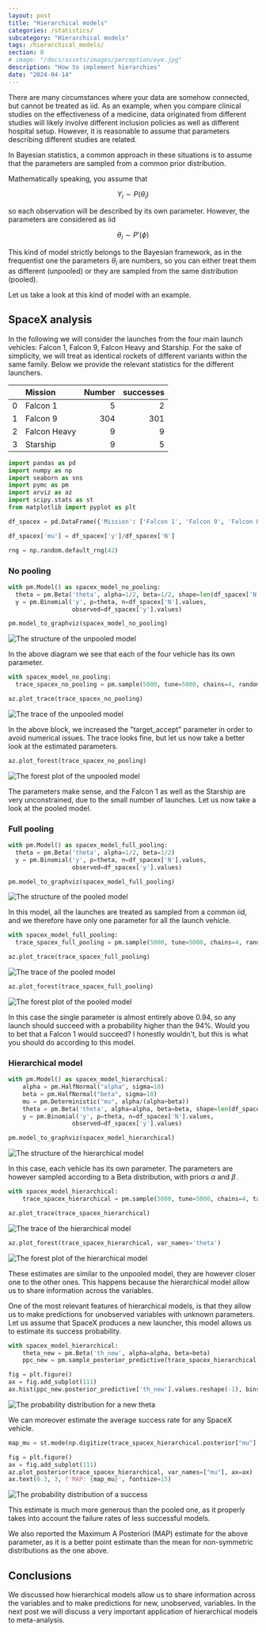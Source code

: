 ```yaml
---
layout: post
title: "Hierarchical models"
categories: /statistics/
subcategory: "Hierarchical models"
tags: /hierarchical_models/
section: 0
# image: "/docs/assets/images/perception/eye.jpg"
description: "How to implement hierarchies"
date: "2024-04-14"
---
```


There are many circumstances where your data are somehow connected,
but cannot be treated as iid.
As an example, when you compare clinical studies on the effectiveness
of a medicine, data originated from
different studies will likely involve different inclusion policies as
well as different hospital setup.
However, it is reasonable to assume that parameters describing
different studies are related. 

<div class='emphbox'>
In Bayesian statistics, a common approach
in these situations is to assume that the parameters are sampled from
a common prior distribution.
</div>

Mathematically speaking, you assume that

$$
Y_i \sim P(\theta_i)
$$

so each observation will be described by its own parameter. However,
the parameters are considered as iid

$$
\theta_i \sim P'(\phi)
$$

This kind of model strictly belongs to the Bayesian framework, as in the frequentist
one the parameters $\theta_i$ are numbers, so you can either treat them
as different (unpooled) or they are sampled from the same distribution (pooled).

Let us take a look at this kind of model with an example.

## SpaceX analysis

In the following we will consider the launches from the four
main launch vehicles: Falcon 1, Falcon 9, Falcon Heavy and Starship.
For the sake of simplicity, we will treat as identical
rockets of different variants within the same family.
Below we provide the relevant statistics for the different launchers.

|    | Mission      |   Number |   successes |
|---:|:-------------|----:|----:|
|  0 | Falcon 1     |   5 |   2 |
|  1 | Falcon 9     | 304 | 301 |
|  2 | Falcon Heavy |   9 |   9 |
|  3 | Starship     |   9 |   5 |

```python
import pandas as pd
import numpy as np
import seaborn as sns
import pymc as pm
import arviz as az
import scipy.stats as st
from matplotlib import pyplot as plt

df_spacex = pd.DataFrame({'Mission': ['Falcon 1', 'Falcon 9', 'Falcon Heavy', 'Starship'], 'N': [5, 304, 9, 9], 'y': [2, 301, 9, 5]})

df_spacex['mu'] = df_spacex['y']/df_spacex['N']

rng = np.random.default_rng(42)
```


### No pooling

```python
with pm.Model() as spacex_model_no_pooling:  
  theta = pm.Beta('theta', alpha=1/2, beta=1/2, shape=len(df_spacex['N'].values))
  y = pm.Binomial('y', p=theta, n=df_spacex['N'].values,
                  observed=df_spacex['y'].values)

pm.model_to_graphviz(spacex_model_no_pooling)
```

![The structure of the unpooled model](/docs/assets/images/statistics/hierarchical/model_unpooled.webp)

In the above diagram we see that each of the four vehicle has its own
parameter.

```python
with spacex_model_no_pooling:
  trace_spacex_no_pooling = pm.sample(5000, tune=5000, chains=4, random_seed=rng, target_accept=0.95)

az.plot_trace(trace_spacex_no_pooling)
```

![The trace of the unpooled model](/docs/assets/images/statistics/hierarchical/trace_unpooled.webp)

In the above block, we increased the "target_accept" parameter in order to avoid
numerical issues.
The trace looks fine, but let us now take a better look at the estimated parameters.

```python
az.plot_forest(trace_spacex_no_pooling)
```

![The forest plot of the unpooled model](/docs/assets/images/statistics/hierarchical/forest_unpooled.webp)

The parameters make sense, and the Falcon 1 as well as the Starship are very
unconstrained, due to the small number of launches.
Let us now take a look at the pooled model.

### Full pooling

```python
with pm.Model() as spacex_model_full_pooling:  
  theta = pm.Beta('theta', alpha=1/2, beta=1/2)
  y = pm.Binomial('y', p=theta, n=df_spacex['N'].values,
                  observed=df_spacex['y'].values)

pm.model_to_graphviz(spacex_model_full_pooling)
```

![The structure of the pooled model](/docs/assets/images/statistics/hierarchical/model_pooled.webp)

In this model, all the launches are treated as sampled from a common
iid, and we therefore have only one parameter for all the launch vehicle.

```python
with spacex_model_full_pooling:
  trace_spacex_full_pooling = pm.sample(5000, tune=5000, chains=4, random_seed=rng)

az.plot_trace(trace_spacex_full_pooling)
```

![The trace of the pooled model](/docs/assets/images/statistics/hierarchical/trace_pooled.webp)

```python
az.plot_forest(trace_spacex_full_pooling)
```

![The forest plot of the pooled model](/docs/assets/images/statistics/hierarchical/forest_pooled.webp)

In this case the single parameter is almost entirely above 0.94,
so any launch should succeed with a probability higher than the 94%.
Would you to bet that a Falcon 1 would succeed? I honestly wouldn't,
but this is what you should do according to this model.

### Hierarchical model

```python
with pm.Model() as spacex_model_hierarchical:
    alpha = pm.HalfNormal("alpha", sigma=10)
    beta = pm.HalfNormal("beta", sigma=10)
    mu = pm.Deterministic("mu", alpha/(alpha+beta))
    theta = pm.Beta('theta', alpha=alpha, beta=beta, shape=len(df_spacex['N'].values))
    y = pm.Binomial('y', p=theta, n=df_spacex['N'].values,
                  observed=df_spacex['y'].values)

pm.model_to_graphviz(spacex_model_hierarchical)
```

![The structure of the hierarchical model](/docs/assets/images/statistics/hierarchical/model_hierarchical.webp)

In this case, each vehicle has its own parameter. The parameters are
however sampled according to a Beta distribution, with priors
$\alpha$ and $\beta\,.$

```python
with spacex_model_hierarchical:
    trace_spacex_hierarchical = pm.sample(5000, tune=5000, chains=4, target_accept=0.98, random_seed=rng)

az.plot_trace(trace_spacex_hierarchical)
```

![The trace of the hierarchical model](/docs/assets/images/statistics/hierarchical/trace_hierarchical.webp)

```python
az.plot_forest(trace_spacex_hierarchical, var_names='theta')
```

![The forest plot of the hierarchical model](/docs/assets/images/statistics/hierarchical/forest_hierarchical.webp)

These estimates are similar to the unpooled model, they are however
closer one to the other ones.
This happens because the hierarchical model allow us to share information
across the variables.

One of the most relevant features of hierarchical models, is that they allow us to make predictions for unobserved variables
with unknown parameters.
Let us assume that SpaceX produces a new launcher, this model allows us
to estimate its success probability.

```python
with spacex_model_hierarchical:
    theta_new = pm.Beta('th_new', alpha=alpha, beta=beta)
    ppc_new = pm.sample_posterior_predictive(trace_spacex_hierarchical, var_names=['th_new'])

fig = plt.figure()
ax = fig.add_subplot(111)
ax.hist(ppc_new.posterior_predictive['th_new'].values.reshape(-1), bins=np.arange(0, 1, 0.02), density=True)
```

![The probability distribution for a new theta](/docs/assets/images/statistics/hierarchical/hierarchical_new_theta.webp)

We can moreover estimate the average success rate for any SpaceX
vehicle.

```python
map_mu = st.mode(np.digitize(trace_spacex_hierarchical.posterior["mu"].values.reshape(-1), bins=np.linspace(0, 1, 100))).mode/100

fig = plt.figure()
ax = fig.add_subplot(111)
az.plot_posterior(trace_spacex_hierarchical, var_names=["mu"], ax=ax)
ax.text(0.3, 3, f'MAP: {map_mu}', fontsize=15)
```

![The probability distribution of a success](/docs/assets/images/statistics/hierarchical/hierarchical_mu.webp)

This estimate is much more generous than the pooled one,
as it properly takes into account the failure rates of less successful
models.

We also reported the Maximum A Posteriori (MAP) estimate for the above parameter,
as it is a better point estimate than the mean for non-symmetric distributions
as the one above.

## Conclusions

We discussed how hierarchical models allow us to share information
across the variables and to make predictions for new, unobserved, variables.
In the next post we will discuss a very important application
of hierarchical models to meta-analysis.
